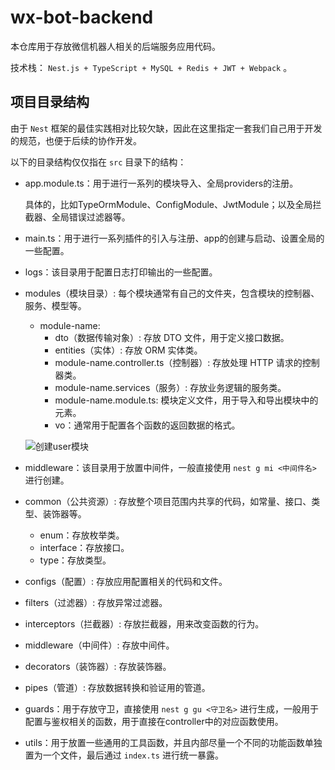 # wx-bot-backend

本仓库用于存放微信机器人相关的后端服务应用代码。

技术栈： `Nest.js + TypeScript + MySQL + Redis + JWT + Webpack` 。

## 项目目录结构

由于 `Nest` 框架的最佳实践相对比较欠缺，因此在这里指定一套我们自己用于开发的规范，也便于后续的协作开发。

以下的目录结构仅仅指在 `src` 目录下的结构：

- app.module.ts：用于进行一系列的模块导入、全局providers的注册。

  具体的，比如TypeOrmModule、ConfigModule、JwtModule；以及全局拦截器、全局错误过滤器等。

- main.ts：用于进行一系列插件的引入与注册、app的创建与启动、设置全局的一些配置。

- logs：该目录用于配置日志打印输出的一些配置。

- modules（模块目录）: 每个模块通常有自己的文件夹，包含模块的控制器、服务、模型等。

  - module-name:
    - dto（数据传输对象）: 存放 DTO 文件，用于定义接口数据。
    - entities（实体）: 存放 ORM 实体类。
    - module-name.controller.ts（控制器）: 存放处理 HTTP 请求的控制器类。
    - module-name.services（服务）: 存放业务逻辑的服务类。
    - module-name.module.ts: 模块定义文件，用于导入和导出模块中的元素。
    - vo：通常用于配置各个函数的返回数据的格式。

  ![创建user模块](https://common-1319721118.cos.ap-shanghai.myqcloud.com/picgo/%E5%88%9B%E5%BB%BAuser%E6%A8%A1%E5%9D%97.gif)

- middleware：该目录用于放置中间件，一般直接使用 `nest g mi <中间件名>` 进行创建。

- common（公共资源）: 存放整个项目范围内共享的代码，如常量、接口、类型、装饰器等。

  - enum：存放枚举类。
  - interface：存放接口。
  - type：存放类型。

- configs（配置）: 存放应用配置相关的代码和文件。

- filters（过滤器）: 存放异常过滤器。

- interceptors（拦截器）: 存放拦截器，用来改变函数的行为。

- middleware（中间件）: 存放中间件。

- decorators（装饰器）: 存放装饰器。

- pipes（管道）: 存放数据转换和验证用的管道。

- guards：用于存放守卫，直接使用 `nest g gu <守卫名>` 进行生成，一般用于配置与鉴权相关的函数，用于直接在controller中的对应函数使用。

- utils：用于放置一些通用的工具函数，并且内部尽量一个不同的功能函数单独置为一个文件，最后通过 `index.ts` 进行统一暴露。
